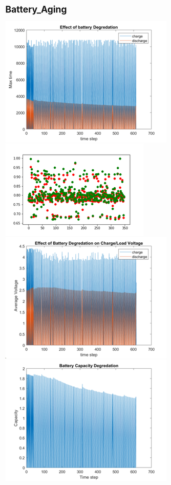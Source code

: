 # Battery_Aging

![Screenshot](time.png)
![Screenshot](uniprediction9_20_2.png)
![Screenshot](Battery_Degredation_voltage.png)
![Screenshot](Battery_Capacity_Degredation.png)
